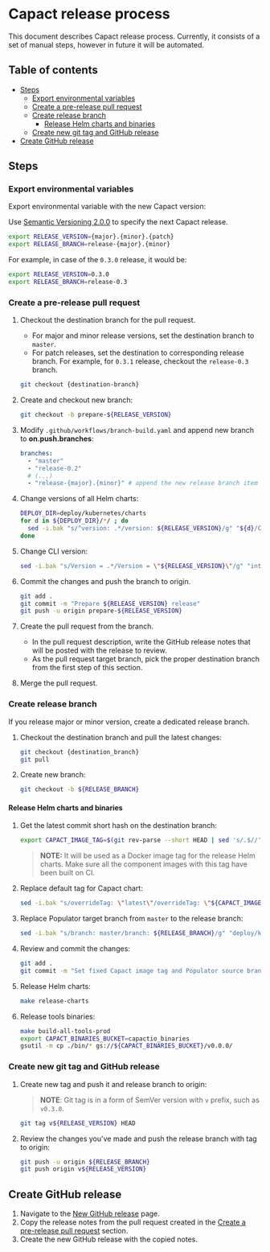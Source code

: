 # Capact release process

This document describes Capact release process. Currently, it consists of a set of manual steps, however in future it will be automated.

## Table of contents

<!-- toc -->

- [Steps](#steps)
  * [Export environmental variables](#export-environmental-variables)
  * [Create a pre-release pull request](#create-a-pre-release-pull-request)
  * [Create release branch](#create-release-branch)
    + [Release Helm charts and binaries](#release-helm-charts-and-binaries)
  * [Create new git tag and GitHub release](#create-new-git-tag-and-github-release)
- [Create GitHub release](#create-github-release)

<!-- tocstop -->

## Steps

### Export environmental variables

Export environmental variable with the new Capact version:
    
Use [Semantic Versioning 2.0.0](https://semver.org/spec/v2.0.0.html) to specify the next Capact release.

```bash
export RELEASE_VERSION={major}.{minor}.{patch} 
export RELEASE_BRANCH=release-{major}.{minor} 
```

For example, in case of the `0.3.0` release, it would be:

```bash
export RELEASE_VERSION=0.3.0 
export RELEASE_BRANCH=release-0.3
```

### Create a pre-release pull request

1. Checkout the destination branch for the pull request.

    - For major and minor release versions, set the destination branch to `master`. 
    - For patch releases, set the destination to corresponding release branch. For example, for `0.3.1` release, checkout the `release-0.3` branch.

    ```bash
    git checkout {destination-branch}
    ```

1. Create and checkout new branch:
    
   ```bash
   git checkout -b prepare-${RELEASE_VERSION}
   ```   

1. Modify `.github/workflows/branch-build.yaml` and append new branch to **on.push.branches**:

    ```yaml
    branches:
      - "master"
      - "release-0.2"
      # (...)
      - "release-{major}.{minor}" # append the new release branch item
    ```

1. Change versions of all Helm charts:

   ```bash
   DEPLOY_DIR=deploy/kubernetes/charts
   for d in ${DEPLOY_DIR}/*/ ; do
     sed -i.bak "s/^version: .*/version: ${RELEASE_VERSION}/g" "${d}/Chart.yaml"
   done
   ```

1. Change CLI version:

    ```bash
   sed -i.bak "s/Version = .*/Version = \"${RELEASE_VERSION}\"/g" "internal/cli/info.go"
   ```
   
1. Commit the changes and push the branch to origin.
    
    ```bash
    git add .
    git commit -m "Prepare ${RELEASE_VERSION} release"
    git push -u origin prepare-${RELEASE_VERSION}
    ```
    
1. Create the pull request from the branch.
   
   - In the pull request description, write the GitHub release notes that will be posted with the release to review.
   - As the pull request target branch, pick the proper destination branch from the first step of this section.
    
1. Merge the pull request.
    
### Create release branch

If you release major or minor version, create a dedicated release branch.

1. Checkout the destination branch and pull the latest changes:

    ```bash
    git checkout {destination_branch}
    git pull
    ```

1. Create new branch:
   
    ```bash
    git checkout -b ${RELEASE_BRANCH}
    ```

#### Release Helm charts and binaries

1. Get the latest commit short hash on the destination branch:
    
   ```bash
   export CAPACT_IMAGE_TAG=$(git rev-parse --short HEAD | sed 's/.$//')
   ```  

   > **NOTE:** It will be used as a Docker image tag for the release Helm charts. Make sure all the component images with this tag have been built on CI.  

1. Replace default tag for Capact chart:

    ```bash
    sed -i.bak "s/overrideTag: \"latest\"/overrideTag: \"${CAPACT_IMAGE_TAG}\"/g" "deploy/kubernetes/charts/capact/values.yaml"
    ```

1. Replace Populator target branch from `master` to the release branch:
  
   ```bash
   sed -i.bak "s/branch: master/branch: ${RELEASE_BRANCH}/g" "deploy/kubernetes/charts/capact/charts/och-public/values.yaml"
   ```

1. Review and commit the changes:

   ```bash
   git add .
   git commit -m "Set fixed Capact image tag and Populator source branch"
   ```

1. Release Helm charts:
   
    ```bash
    make release-charts
    ```

1. Release tools binaries:
   
    ```bash
    make build-all-tools-prod
    export CAPACT_BINARIES_BUCKET=capactio_binaries
    gsutil -m cp ./bin/* gs://${CAPACT_BINARIES_BUCKET}/v0.0.0/
    ```

### Create new git tag and GitHub release

1. Create new tag and push it and release branch to origin:

    > **NOTE**: Git tag is in a form of SemVer version with `v` prefix, such as `v0.3.0`.
   
    ```bash
    git tag v${RELEASE_VERSION} HEAD
    ```
   
1. Review the changes you've made and push the release branch with tag to origin:

   ```bash
   git push -u origin ${RELEASE_BRANCH}
   git push origin v${RELEASE_VERSION}
   ```

## Create GitHub release
    
1. Navigate to the [New GitHub release](https://github.com/capactio/capact/releases/new) page.
1. Copy the release notes from the pull request created in the [Create a pre-release pull request](#create-a-pre-release-pull-request) section.
1. Create the new GitHub release with the copied notes.
